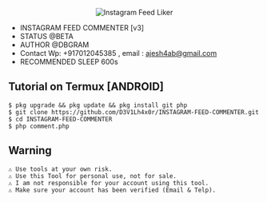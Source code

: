 <p align="center">
    <img src="https://nowaddme.com/assets/images/art3.jpg" alt="Instagram Feed Liker" /><br/>
</p>

*  INSTAGRAM FEED COMMENTER [v3]
 *  STATUS @BETA
 *  AUTHOR @DBGRAM
 *  Contact Wp: +917012045385 , email : ajesh4ab@gmail.com
 *  RECOMMENDED SLEEP 600s
 
## Tutorial on Termux [ANDROID]
	$ pkg upgrade && pkg update && pkg install git php
	$ git clone https://github.com/D3V1Lh4x0r/INSTAGRAM-FEED-COMMENTER.git
	$ cd INSTAGRAM-FEED-COMMENTER
	$ php comment.php
	
	
## Warning
	⚠ Use tools at your own risk.
	⚠ Use this Tool for personal use, not for sale.
	⚠ I am not responsible for your account using this tool.
	⚠ Make sure your account has been verified (Email & Telp).

